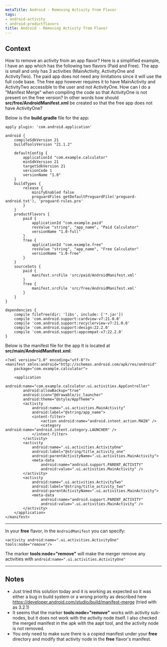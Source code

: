 ```yaml
---
metaTitle: Android - Removing Activity from Flavor
tags:
- android-activity
- android-productflavors
title: Android - Removing Activity from Flavor
---
```


## Context

How to remove an activity from an app flavor? Here is a simplified example, I have an app which has the following two flavors (Paid and Free). The app is small and only has 3 activities (MainActivity, ActivityOne and ActivityTwo). The paid app does not need any limitations since it will use the full code base. The free app however requires it to have MainActivity and ActivityTwo accessible to the user and not ActivityOne. How can I do a "Manifest Merge" when compiling the code so that ActivityOne is not present on the free version? In other words how should **src/free/AndroidManifest.xml** be created so that the free app does not have ActivityOne?


Below is the **build.gradle** file for the app:



```
apply plugin: 'com.android.application'

android {
    compileSdkVersion 21
    buildToolsVersion "21.1.2"

    defaultConfig {
        applicationId "com.example.calculator"
        minSdkVersion 21
        targetSdkVersion 21
        versionCode 1
        versionName "1.0"
    }
    buildTypes {
        release {
            minifyEnabled false
            proguardFiles getDefaultProguardFile('proguard-android.txt'), 'proguard-rules.pro'
        }
    }
    productFlavors {
        paid {
            applicationId "com.example.paid"
            resValue "string", "app_name", "Paid Calculator"
            versionName "1.0-full"
        }
        free {
            applicationId "com.example.free"
            resValue "string", "app_name", "Free Calculator"
            versionName "1.0-free"
        }
    }
    sourceSets {
        paid {
            manifest.srcFile 'src/paid/AndroidManifest.xml'
        }
        free {
            manifest.srcFile 'src/free/AndroidManifest.xml'
        }
    }
}

dependencies {
    compile fileTree(dir: 'libs', include: ['*.jar'])
    compile 'com.android.support:cardview-v7:21.0.0'
    compile 'com.android.support:recyclerview-v7:21.0.0'
    compile 'com.android.support:design:22.2.0'
    compile 'com.android.support:appcompat-v7:22.2.0'
}

```

Below is the manifest file for the app It is located at **src/main/AndroidManifest.xml**:



```
<?xml version="1.0" encoding="utf-8"?>
<manifest xmlns:android="http://schemas.android.com/apk/res/android"
    package="com.example.calculator">

    <application
        android:name="com.example.calculator.ui.activities.AppController"
        android:allowBackup="true"
        android:icon="@drawable/ic_launcher"
        android:theme="@style/AppTheme">
        <activity
            android:name=".ui.activities.MainActivity"
            android:label="@string/app_name">
            <intent-filter>
                <action android:name="android.intent.action.MAIN" />
                <category android:name="android.intent.category.LAUNCHER" />
            </intent-filter>
        </activity>
        <activity
            android:name=".ui.activities.ActivityOne"
            android:label="@string/title_activity_one"
            android:parentActivityName=".ui.activities.MainActivity">
            <meta-data
                android:name="android.support.PARENT_ACTIVITY"
                android:value=".ui.activities.MainActivity" />
        </activity>
        <activity
            android:name=".ui.activities.ActivityTwo"
            android:label="@string/title_activity_two"
            android:parentActivityName=".ui.activities.MainActivity">
            <meta-data
                android:name="android.support.PARENT_ACTIVITY"
                android:value=".ui.activities.MainActivity" />
        </activity>
    </application>
</manifest>

```


---

In your **free** flavor, in the `AndroidManifest` you can specify:



```
<activity android:name=".ui.activities.ActivityOne" tools:node="remove"/>

```

The marker **tools:node="remove"** will make the merger remove any activities with `android:name=".ui.activities.ActivityOne"`



---

## Notes

- Just tried this solution today and it is working as expected so it was either a bug in build system or a wrong priority as described here https://developer.android.com/studio/build/manifest-merge
(tried with as 3.2.1)
- It seems that the marker **tools:node="remove"** works with activity sub-nodes, but it does not work with the activity node itself. I also checked the merged manifest in the apk with the aapt tool, and the activity node is not removed.
- You only need to make sure there is a copied manifest under your **free** directory and modify that activity node in the **free** flavor's manifest.
